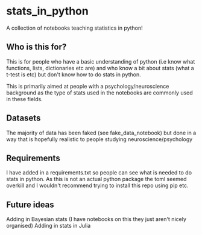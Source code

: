 # stats_in_python
A collection of notebooks teaching statistics in python! 

## Who is this for?

This is for people who have a basic understanding of python (i.e know what functions, lists, dictionaries etc are) and who know a bit about stats (what a t-test is etc) but don't know how to do stats in python.

This is primarily aimed at people with a psychology/neuroscience background as the type of stats used in the notebooks are commonly used in these fields. 

## Datasets

The majority of data has been faked (see fake_data_notebook) but done in a way that is hopefully realistic to people studying neuroscience/psychology

## Requirements

I have added in a requirements.txt so people can see what is needed to do stats in python. As this is not an actual python package the toml seemed overkill and I wouldn't recommend trying to install this repo using pip etc.  

## Future ideas

Adding in Bayesian stats (I have notebooks on this they just aren't nicely organised)
Adding in stats in Julia
